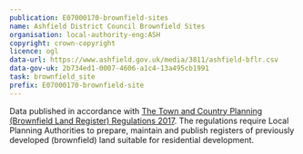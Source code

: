```yaml
---
publication: E07000170-brownfield-sites
name: Ashfield District Council Brownfield Sites
organisation: local-authority-eng:ASH
copyright: crown-copyright
licence: ogl
data-url: https://www.ashfield.gov.uk/media/3811/ashfield-bflr.csv
data-gov-uk: 2b734ed1-0007-4606-a1c4-13a495cb1991
task: brownfield_site
prefix: E07000170-brownfield-site
---
```


Data published in accordance with [The Town and Country Planning (Brownfield Land Register) Regulations 2017](http://www.legislation.gov.uk/uksi/2017/403/contents/made).
The regulations require Local Planning Authorities to prepare, maintain and publish registers of previously developed (brownfield) land suitable for residential development.

